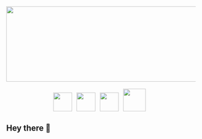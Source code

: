 # <img width="1700" height="200" src= "https://media.giphy.com/media/9B8wYztAoe1zO/source.gif">


<p align='center'>
<a href="mailto:kuriankannathraphy@gmail.com"><img height="50" src="https://github.com/Kuriankkr/Kuriankkr/blob/main/Gmail_logo.png"></a>&nbsp;&nbsp;
<a href="https://www.linkedin.com/in/kuriankannath/"><img height="50" src="https://github.com/Kuriankkr/Kuriankkr/blob/main/Linkedin_logo.png"></a>&nbsp;&nbsp; 
<a href="https://join.skype.com/invite/xjOU9MBygr5d"><img height="50" src="https://github.com/Kuriankkr/Kuriankkr/blob/main/Skype_icon_logo.png"></a>&nbsp;&nbsp;  
<a href="https://wa.me/16142829209"><img height="60" src="https://github.com/Kuriankkr/Kuriankkr/blob/main/whatsapp_logo%20(2).png"></a>&nbsp;&nbsp;
</p>


## Hey there 👋

<!--
**Kuriankkr/Kuriankkr** is a ✨ _special_ ✨ repository because its `README.md` (this file) appears on your GitHub profile.

Here are some ideas to get you started:

- 🔭 I’m currently working on ...
- 🌱 I’m currently learning ...
- 👯 I’m looking to collaborate on ...
- 🤔 I’m looking for help with ...
- 💬 Ask me about ...
- 📫 How to reach me: ...
- 😄 Pronouns: ...
- ⚡ Fun fact: ...
-->
